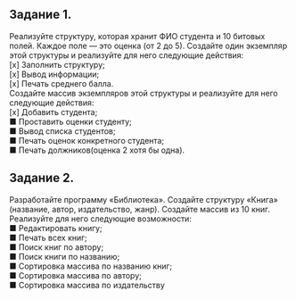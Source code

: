 ﻿## Задание 1.
Реализуйте структуру, которая хранит ФИО
студента и 10 битовых полей. Каждое поле — это оценка
(от 2 до 5).
Создайте один экземпляр этой структуры и реализуйте
для него следующие действия:  
[x] Заполнить структуру;  
[x] Вывод информации;  
[x] Печать среднего балла.  
Создайте массив экземпляров этой структуры и реализуйте для него следующие действия:  
[x] Добавить студента;  
■ Проставить оценки студенту;  
■ Вывод списка студентов;  
■ Печать оценок конкретного студента;  
■ Печать должников(оценка 2 хотя бы одна).  

## Задание 2.
Разработайте программу «Библиотека». Создайте структуру «Книга» (название, автор, издательство,
жанр). Создайте массив из 10 книг. Реализуйте для него
следующие возможности:  
■ Редактировать книгу;  
■ Печать всех книг;  
■ Поиск книг по автору;  
■ Поиск книги по названию;  
■ Сортировка массива по названию книг;  
■ Сортировка массива по автору;  
■ Сортировка массива по издательству  